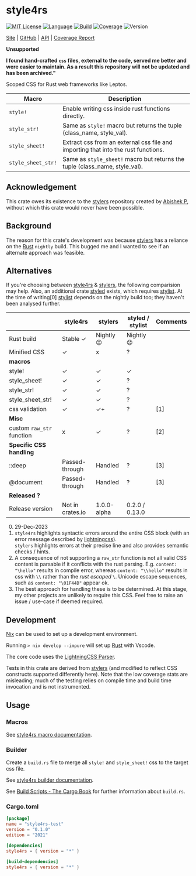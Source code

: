 # style4rs

[![MIT License](https://img.shields.io/github/license/nigeleke/style4rs?style=plastic)](https://github.com/nigeleke/style4rs/blob/main/LICENCE.md)
[![Language](https://img.shields.io/badge/language-Rust-blue.svg?style=plastic)](https://www.rust-lang.org/)
[![Build](https://img.shields.io/github/actions/workflow/status/nigeleke/style4rs/acceptance.yml?style=plastic)](https://github.com/nigeleke/style4rs/actions/workflows/acceptance.yml)
[![Coverage](https://img.shields.io/codecov/c/github/nigeleke/style4rs?style=plastic)](https://codecov.io/gh/nigeleke/style4rs)
![Version](https://img.shields.io/github/v/tag/nigeleke/style4rs?style=plastic)

  [Site](https://nigeleke.github.io/style4rs) \| [GitHub](https://github.com/nigeleke/style4rs) \| [API](https://nigeleke.github.io/style4rs/api/style4rs/index.html) \| [Coverage Report](https://nigeleke.github.io/style4rs/coverage/index.html)

__Unsupported__

__I found hand-crafted `css` files, external to the code, served me better and were easier to maintain. As a result this repository will not be updated and has been archived."__

Scoped CSS for Rust web frameworks like Leptos.
  
| Macro              | Description                                                                       |
|--------------------|-----------------------------------------------------------------------------------|
| `style!`           | Enable writing css inside rust functions directly.                                |
| `style_str!`       | Same as `style!` macro but returns the tuple (class_name, style_val).             |
| `style_sheet!`     | Extract css from an external css file and importing that into the rust functions. |
| `style_sheet_str!` | Same as `style_sheet!` macro but returns the tuple (class_name, style_val).       |

## Acknowledgement

This crate owes its existence to the [stylers](https://github.com/abishekatp/stylers) repository created by [Abishek P](https://github.com/abishekatp), without which this crate would never have been possible.

## Background

The reason for this crate's development was because [stylers](https://github.com/abishekatp/stylers) has a reliance on the [Rust](https://www.rust-lang.org/) `nightly` build. This bugged me and I wanted to see if an alternate approach was feasible.

## Alternatives

If you're choosing between [style4rs](https://nigeleke.github.io/style4rs/) & [stylers](https://github.com/abishekatp/stylers), the following comparision may help. Also, an additional crate [styled](https://docs.rs/styled/latest/styled/) exists, which requires [stylist](https://docs.rs/stylist/latest/stylist/). At the time of writing[0] [stylist](https://docs.rs/stylist/latest/stylist/) depends on the nightly build too; they haven't been analysed further.

|                           | style4rs         | stylers     | styled / stylist | Comments |
|---------------------------|------------------|-------------|------------------|----------|
| Rust build                | Stable ✓         | Nightly ☹   | Nightly ☹        |          |
| Minified CSS              | ✓                | x           | ?                |          |
| __macros__                |                  |             |                  |          |
| style!                    | ✓                | ✓           | ✓                |          |
| style_sheet!              | ✓                | ✓           | ?                |          |
| style_str!                | ✓                | ✓           | ?                |          |
| style_sheet_str!          | ✓                | ✓           | ?                |          |
| css validation            | ✓                | ✓+          | ?                | [1]      |
| __Misc__                  |                  |             |                  |          |
| custom `raw_str` function | x                | ✓           | ?                | [2]      |
| __Specific CSS handling__ |                  |             |                  |          |
| ::deep                    | Passed-through   | Handled     | ?                | [3]      |
| @document                 | Passed-through   | Handled     | ?                | [3]      |
| __Released ?__            |                  |             |                  |          |
| Release version           | Not in crates.io | 1.0.0-alpha | 0.2.0 / 0.13.0   |          |

   0. 29-Dec-2023
   1. `style4rs` highlights syntactic errors around the entire CSS block (with an error message described by [lightningcss](https://lightningcss.dev/)).<br/>`stylers` highlights errors at their precise line and also provides semantic checks / hints.                                                           
   2. A consequence of not supporting a `raw_str` function is not all valid CSS content is parsable if it conflicts with the rust parsing. E.g. `content: "\hello"` results in compile error, whereas `content: "\\hello"` results in css with `\\` rather than the _rust escaped_ `\`. Unicode escape sequences, such as `content: "\01F44D"` appear ok.
   3. The best approach for handling these is to be determined. At this stage, my other projects are unlikely to require this CSS. Feel free to raise an issue / use-case if deemed required.

## Development

[Nix](https://nixos.org/) can be used to set up a development environment.

Running `> nix develop --impure` will set up [Rust](https://www.rust-lang.org/) with Vscode.

The core code uses the [LightningCSS Parser](https://lightningcss.dev/).

Tests in this crate are derived from [stylers](https://github.com/abishekatp/stylers) (and modified to reflect CSS constructs supported differently here). Note that the low coverage stats are misleading; much of the testing relies on compile time and build time invocation and is not instrumented.

## Usage

### Macros

See [style4rs macro documentation](https://nigeleke.github.io/style4rs/api/style4rs/index.html#macros).

### Builder

Create a `build.rs` file to merge all `style!` and `style_sheet!` css to the target css file.

See [style4rs builder documentation](https://nigeleke.github.io/style4rs/api/style4rs/index.html#builder).

See [Build Scripts - The Cargo Book](https://doc.rust-lang.org/cargo/reference/build-scripts.html) for further information about `build.rs`.

### Cargo.toml

```toml
[package]
name = "style4rs-test"
version = "0.1.0"
edition = "2021"

[dependencies]
style4rs = { version = "*" }

[build-dependencies]
style4rs = { version = "*" }
```
